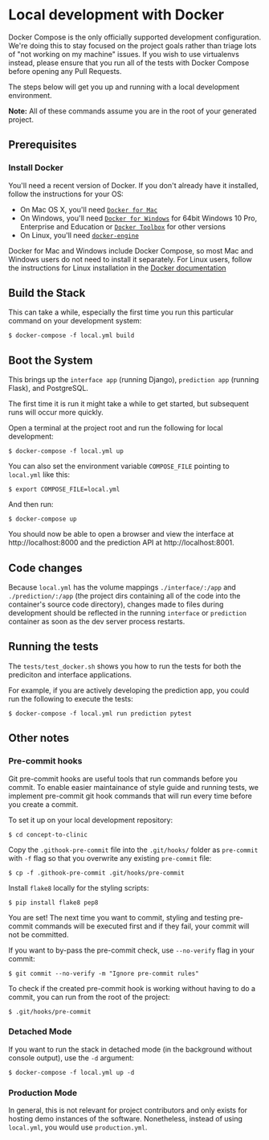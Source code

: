Local development with Docker
=============================

Docker Compose is the only officially supported development configuration. We're doing this to stay focused on the project goals rather than triage lots of "not working on my machine" issues. If you wish to use virtualenvs instead, please ensure that you run all of the tests with Docker Compose before opening any Pull Requests.


The steps below will get you up and running with a local development environment.

**Note:** All of these commands assume you are in the root of your generated project.


## Prerequisites

### Install Docker

You'll need a recent version of Docker. If you don't already have it installed, follow the instructions for your OS:

- On Mac OS X, you'll need [`Docker for Mac`](https://docs.docker.com/engine/installation/mac/)
- On Windows, you'll need [`Docker for Windows`](https://docs.docker.com/engine/installation/windows/)  for 64bit Windows 10 Pro, Enterprise and Education or [`Docker Toolbox`](https://docs.docker.com/toolbox/overview/) for other versions
- On Linux, you'll need [`docker-engine`](https://docs.docker.com/engine/installation/)

Docker for Mac and Windows include Docker Compose, so most Mac and Windows users do not need to install it separately. For Linux users, follow the instructions for Linux installation in the [Docker documentation](https://docs.docker.com/compose/install/)


## Build the Stack

This can take a while, especially the first time you run this particular command
on your development system:

    $ docker-compose -f local.yml build


## Boot the System

This brings up the `interface app` (running Django), `prediction app` (running Flask), and PostgreSQL.

The first time it is run it might take a while to get started, but subsequent
runs will occur more quickly.

Open a terminal at the project root and run the following for local development:

    $ docker-compose -f local.yml up

You can also set the environment variable `COMPOSE_FILE` pointing to `local.yml` like this:

    $ export COMPOSE_FILE=local.yml

And then run:

    $ docker-compose up

You should now be able to open a browser and view the interface at http://localhost:8000 and the prediction API at http://localhost:8001.


## Code changes

Because `local.yml` has the volume mappings `./interface/:/app` and `./prediction/:/app` (the project dirs containing all of the code into the container's source code directory), changes made to files during development should be reflected in the running `interface` or `prediction` container as soon as the dev server process restarts.

## Running the tests

The `tests/test_docker.sh` shows you how to run the tests for both the prediciton and interface applications.

For example, if you are actively developing the prediction app, you could run the following to execute the tests:

    $ docker-compose -f local.yml run prediction pytest

## Other notes

### Pre-commit hooks
Git pre-commit hooks are useful tools that run commands before you commit. To enable easier maintainance of style guide and running tests, we implement pre-commit git hook commands that will run every time before you create a commit.

To set it up on your local development repository:

    $ cd concept-to-clinic

Copy the `.githook-pre-commit` file into the `.git/hooks/` folder as `pre-commit` with `-f` flag so that you overwrite any existing `pre-commit` file:

    $ cp -f .githook-pre-commit .git/hooks/pre-commit

Install `flake8` locally for the styling scripts:

    $ pip install flake8 pep8

You are set! The next time you want to commit, styling and testing pre-commit commands will be executed first and if they fail, your commit will not be committed.

If you want to by-pass the pre-commit check, use `--no-verify` flag in your commit:

    $ git commit --no-verify -m "Ignore pre-commit rules"

To check if the created pre-commit hook is working without having to do a commit, you can run from the root of the project:

    $ .git/hooks/pre-commit

### Detached Mode

If you want to run the stack in detached mode (in the background without console output), use the `-d` argument:

    $ docker-compose -f local.yml up -d

### Production Mode

In general, this is not relevant for project contributors and only exists for hosting demo instances of the software. Nonetheless, instead of using `local.yml`, you would use `production.yml`.
